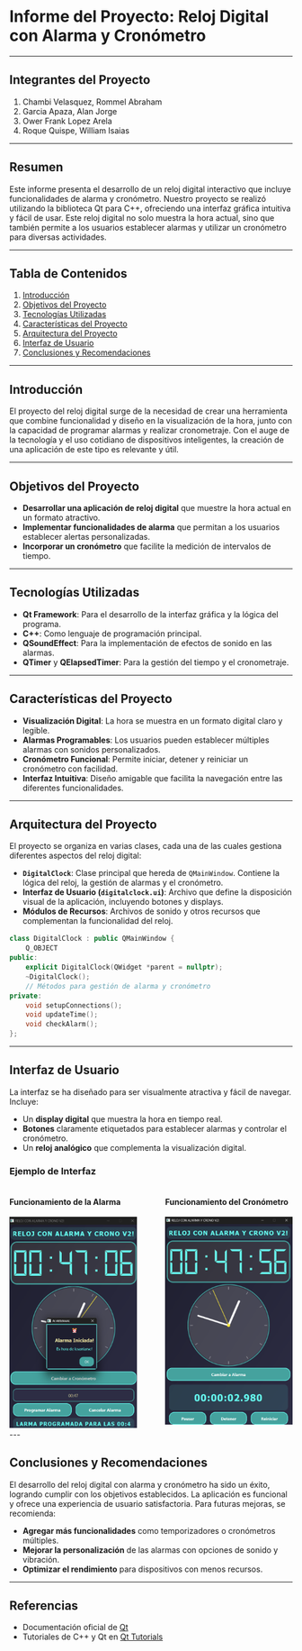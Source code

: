 
# Informe del Proyecto: Reloj Digital con Alarma y Cronómetro

---

## Integrantes del Proyecto
1. Chambi Velasquez, Rommel Abraham
2. Garcia Apaza, Alan Jorge
3. Ower Frank Lopez Arela
4. Roque Quispe, William Isaias

---

## Resumen
Este informe presenta el desarrollo de un reloj digital interactivo que incluye funcionalidades de alarma y cronómetro. Nuestro proyecto se realizó utilizando la biblioteca Qt para C++, ofreciendo una interfaz gráfica intuitiva y fácil de usar. Este reloj digital no solo muestra la hora actual, sino que también permite a los usuarios establecer alarmas y utilizar un cronómetro para diversas actividades.

---

## Tabla de Contenidos
1. [Introducción](#introducción)
2. [Objetivos del Proyecto](#objetivos-del-proyecto)
3. [Tecnologías Utilizadas](#tecnologías-utilizadas)
4. [Características del Proyecto](#características-del-proyecto)
5. [Arquitectura del Proyecto](#arquitectura-del-proyecto)
6. [Interfaz de Usuario](#interfaz-de-usuario)
7. [Conclusiones y Recomendaciones](#conclusiones-y-recomendaciones)

---

## Introducción
El proyecto del reloj digital surge de la necesidad de crear una herramienta que combine funcionalidad y diseño en la visualización de la hora, junto con la capacidad de programar alarmas y realizar cronometraje. Con el auge de la tecnología y el uso cotidiano de dispositivos inteligentes, la creación de una aplicación de este tipo es relevante y útil.

---

## Objetivos del Proyecto
- **Desarrollar una aplicación de reloj digital** que muestre la hora actual en un formato atractivo.
- **Implementar funcionalidades de alarma** que permitan a los usuarios establecer alertas personalizadas.
- **Incorporar un cronómetro** que facilite la medición de intervalos de tiempo.

---

## Tecnologías Utilizadas
- **Qt Framework**: Para el desarrollo de la interfaz gráfica y la lógica del programa.
- **C++**: Como lenguaje de programación principal.
- **QSoundEffect**: Para la implementación de efectos de sonido en las alarmas.
- **QTimer** y **QElapsedTimer**: Para la gestión del tiempo y el cronometraje.

---

## Características del Proyecto
- **Visualización Digital**: La hora se muestra en un formato digital claro y legible.
- **Alarmas Programables**: Los usuarios pueden establecer múltiples alarmas con sonidos personalizados.
- **Cronómetro Funcional**: Permite iniciar, detener y reiniciar un cronómetro con facilidad.
- **Interfaz Intuitiva**: Diseño amigable que facilita la navegación entre las diferentes funcionalidades.

---

## Arquitectura del Proyecto
El proyecto se organiza en varias clases, cada una de las cuales gestiona diferentes aspectos del reloj digital:

- **`DigitalClock`**: Clase principal que hereda de `QMainWindow`. Contiene la lógica del reloj, la gestión de alarmas y el cronómetro.
- **Interfaz de Usuario (`digitalclock.ui`)**: Archivo que define la disposición visual de la aplicación, incluyendo botones y displays.
- **Módulos de Recursos**: Archivos de sonido y otros recursos que complementan la funcionalidad del reloj.

```cpp
class DigitalClock : public QMainWindow {
    Q_OBJECT
public:
    explicit DigitalClock(QWidget *parent = nullptr);
    ~DigitalClock();
    // Métodos para gestión de alarma y cronómetro
private:
    void setupConnections();
    void updateTime();
    void checkAlarm();
};
```

---

## Interfaz de Usuario
La interfaz se ha diseñado para ser visualmente atractiva y fácil de navegar. Incluye:
- Un **display digital** que muestra la hora en tiempo real.
- **Botones** claramente etiquetados para establecer alarmas y controlar el cronómetro.
- Un **reloj analógico** que complementa la visualización digital.

### Ejemplo de Interfaz

<div style="display: flex; justify-content: space-between;">

<div style="width: 45%;">
    <h4>Funcionamiento de la Alarma</h4>
    <img src="/img/alarma.png" alt="Funcionamiento de la Alarma" style="width: 100%;">
</div>

<div style="width: 45%;">
    <h4>Funcionamiento del Cronómetro</h4>
    <img src="/img/cronometro.png" alt="Funcionamiento del Cronómetro" style="width: 100%;">
</div>

</div>
---

## Conclusiones y Recomendaciones
El desarrollo del reloj digital con alarma y cronómetro ha sido un éxito, logrando cumplir con los objetivos establecidos. La aplicación es funcional y ofrece una experiencia de usuario satisfactoria. Para futuras mejoras, se recomienda:
- **Agregar más funcionalidades** como temporizadores o cronómetros múltiples.
- **Mejorar la personalización** de las alarmas con opciones de sonido y vibración.
- **Optimizar el rendimiento** para dispositivos con menos recursos.

---

## Referencias
- Documentación oficial de [Qt](https://doc.qt.io/qt-5/qtwidgets-index.html)
- Tutoriales de C++ y Qt en [Qt Tutorials](https://www.qt.io/learn)
```
